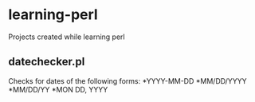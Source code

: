 # learning-perl
Projects created while learning perl

## datechecker.pl
Checks for dates of the following forms:
*YYYY-MM-DD
*MM/DD/YYYY
*MM/DD/YY
*MON DD, YYYY